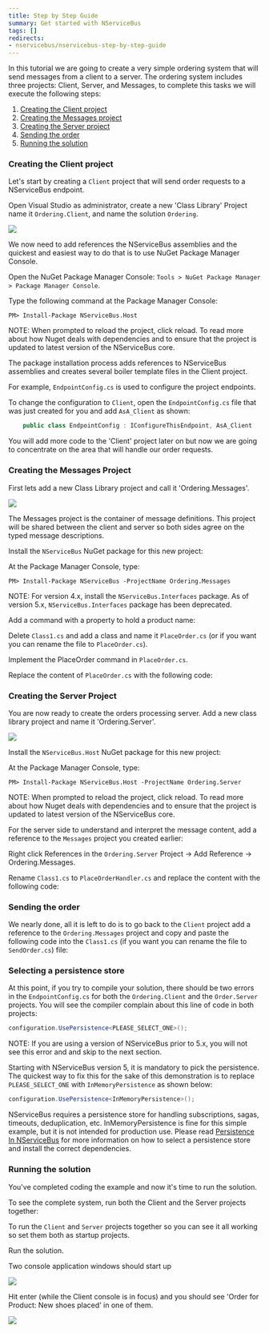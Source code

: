 ```yaml
---
title: Step by Step Guide
summary: Get started with NServiceBus
tags: []
redirects:
- nservicebus/nservicebus-step-by-step-guide
---
```


In this tutorial we are going to create a very simple ordering system that will send messages from a client to a server. The ordering system includes three projects: Client, Server, and Messages, to complete this tasks we will execute the following steps:

1.  [Creating the Client project](#Creating-the-Client-project)
2.  [Creating the Messages project](#Creating-the-Messages-Project)
3.  [Creating the Server project](#Creating-the-Server-Project)
4.  [Sending the order](#Sending-the-order)
5.  [Running the solution](#Running-the-solution)

### Creating the Client project

Let's start by creating a `Client` project that will send order requests to a NServiceBus endpoint.

Open Visual Studio as administrator, create a new 'Class Library' Project name it `Ordering.Client`, and name the solution `Ordering`.

![](package-manager-console.png)

We now need to add references the NServiceBus assemblies and the quickest and easiest way to do that is to use NuGet Package Manager Console.

Open the NuGet Package Manager Console: `Tools > NuGet Package Manager > Package Manager Console`.

Type the following command at the Package Manager Console:

    PM> Install-Package NServiceBus.Host

NOTE: When prompted to reload the project, click reload. To read more about how Nuget deals with dependencies and to ensure that the project is updated to latest version of the NServiceBus core.

The package installation process adds references to NServiceBus assemblies and creates several boiler template files in the Client project.

For example, `EndpointConfig.cs` is used to configure the project endpoints.

To change the configuration to `Client`, open the `EndpointConfig.cs` file that was just created for you and add `AsA_Client` as shown:

```C#
    public class EndpointConfig : IConfigureThisEndpoint, AsA_Client
```

 You will add more code to the 'Client' project later on but now we are going to concentrate on the area that will handle our order requests.

### Creating the Messages Project

First lets add a new Class Library project and call it 'Ordering.Messages'.

[![](create-messages.png)](create-messages.png)

The Messages project is the container of message definitions. This project will be shared between the client and server so both sides agree on the typed message descriptions.

Install the `NServiceBus` NuGet package for this new project:

At the Package Manager Console, type:

    PM> Install-Package NServiceBus -ProjectName Ordering.Messages

NOTE: For version 4.x, install the `NServiceBus.Interfaces` package. As of version 5.x, `NServiceBus.Interfaces` package has been deprecated.

Add a command with a property to hold a product name:

Delete `Class1.cs` and add a class and name it `PlaceOrder.cs` (or if you want you can rename the file to `PlaceOrder.cs`).

Implement the PlaceOrder command in `PlaceOrder.cs`.

Replace the content of `PlaceOrder.cs` with the following code:

<!--import PlaceOrder-->

### Creating the Server Project

You are now ready to create the orders processing server. Add a new class library project and name it 'Ordering.Server'.

[![](create-server.png)](create-server.png)

Install the `NServiceBus.Host` NuGet package for this new project:

At the Package Manager Console, type:

    PM> Install-Package NServiceBus.Host -ProjectName Ordering.Server

NOTE: When prompted to reload the project, click reload. To read more about how Nuget deals with dependencies and to ensure that the project is updated to latest version of the NServiceBus core.

For the server side to understand and interpret the message content, add a reference to the `Messages` project you created earlier:

Right click References in the `Ordering.Server` Project -\> Add Reference -\> Ordering.Messages.

Rename `Class1.cs` to `PlaceOrderHandler.cs` and replace the content with the following code:

<!-- import PlaceOrderHandler -->

### Sending the order

We nearly done, all it is left to do is to go back to the `Client` project add a reference to the `Ordering.Messages` project and copy and paste the following code into the `Class1.cs` (if you want you can rename the file to `SendOrder.cs`) file:

<!-- import SendOrder -->

### Selecting a persistence store

At this point, if you try to compile your solution, there should be two errors in the `EndpointConfig.cs` for both the `Ordering.Client` and the `Order.Server` projects. You will see the compiler complain about this line of code in both projects:

````C#
configuration.UsePersistence<PLEASE_SELECT_ONE>();
````

NOTE: If you are using a version of NServiceBus prior to 5.x, you will not see this error and and skip to the next section.

Starting with NServiceBus version 5, it is mandatory to pick the persistence. The quickest way to fix this for the sake of this demonstration is to replace `PLEASE_SELECT_ONE` with `InMemoryPersistence` as shown below:

````C#
configuration.UsePersistence<InMemoryPersistence>();
````

NServiceBus requires a persistence store for handling subscriptions, sagas, timeouts, deduplication, etc. InMemoryPersistence is fine for this simple example, but it is not intended for production use. Please read [Persistence In NServiceBus](/nservicebus/persistence/) for more information on how to select a persistence store and install the correct dependencies.

### Running the solution

You've completed coding the example and now it's time to run the solution. 

To see the complete system, run both the Client and the Server projects together:

To run the `Client` and `Server` projects together so you can see it all working so set them both as startup projects.

Run the solution.

Two console application windows should start up

![](run-1.png)

Hit enter (while the Client console is in focus) and you should see 'Order for Product: New shoes placed' in one of them.

![](run-2.png)
